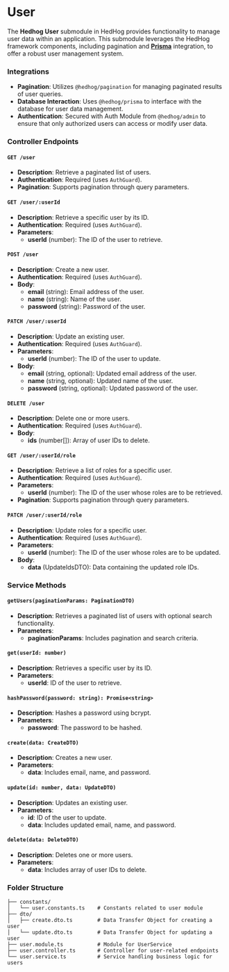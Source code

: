 # User

The **Hedhog User** submodule in HedHog provides functionality to manage user data within an application. This submodule leverages the HedHog framework components, including pagination and [**Prisma**](https://www.prisma.io/) integration, to offer a robust user management system.

### Integrations

- **Pagination**: Utilizes `@hedhog/pagination` for managing paginated results of user queries.
- **Database Interaction**: Uses `@hedhog/prisma` to interface with the database for user data management.
- **Authentication**: Secured with Auth Module from `@hedhog/admin` to ensure that only authorized users can access or modify user data.

### Controller Endpoints

#### `GET /user`

- **Description**: Retrieve a paginated list of users.
- **Authentication**: Required (uses `AuthGuard`).
- **Pagination**: Supports pagination through query parameters.

#### `GET /user/:userId`

- **Description**: Retrieve a specific user by its ID.
- **Authentication**: Required (uses `AuthGuard`).
- **Parameters**:
  - **userId** (number): The ID of the user to retrieve.

#### `POST /user`

- **Description**: Create a new user.
- **Authentication**: Required (uses `AuthGuard`).
- **Body**:
  - **email** (string): Email address of the user.
  - **name** (string): Name of the user.
  - **password** (string): Password of the user.

#### `PATCH /user/:userId`

- **Description**: Update an existing user.
- **Authentication**: Required (uses `AuthGuard`).
- **Parameters**:
  - **userId** (number): The ID of the user to update.
- **Body**:
  - **email** (string, optional): Updated email address of the user.
  - **name** (string, optional): Updated name of the user.
  - **password** (string, optional): Updated password of the user.

#### `DELETE /user`

- **Description**: Delete one or more users.
- **Authentication**: Required (uses `AuthGuard`).
- **Body**:
  - **ids** (number[]): Array of user IDs to delete.

#### `GET /user/:userId/role`

- **Description**: Retrieve a list of roles for a specific user.
- **Authentication**: Required (uses `AuthGuard`).
- **Parameters**:
  - **userId** (number): The ID of the user whose roles are to be retrieved.
- **Pagination**: Supports pagination through query parameters.

#### `PATCH /user/:userId/role`

- **Description**: Update roles for a specific user.
- **Authentication**: Required (uses `AuthGuard`).
- **Parameters**:
  - **userId** (number): The ID of the user whose roles are to be updated.
- **Body**:
  - **data** (UpdateIdsDTO): Data containing the updated role IDs.

### Service Methods

#### `getUsers(paginationParams: PaginationDTO)`

- **Description**: Retrieves a paginated list of users with optional search functionality.
- **Parameters**:
  - **paginationParams**: Includes pagination and search criteria.

#### `get(userId: number)`

- **Description**: Retrieves a specific user by its ID.
- **Parameters**:
  - **userId**: ID of the user to retrieve.

#### `hashPassword(password: string): Promise<string>`

- **Description**: Hashes a password using bcrypt.
- **Parameters**:
  - **password**: The password to be hashed.

#### `create(data: CreateDTO)`

- **Description**: Creates a new user.
- **Parameters**:
  - **data**: Includes email, name, and password.

#### `update(id: number, data: UpdateDTO)`

- **Description**: Updates an existing user.
- **Parameters**:
  - **id**: ID of the user to update.
  - **data**: Includes updated email, name, and password.

#### `delete(data: DeleteDTO)`

- **Description**: Deletes one or more users.
- **Parameters**:
  - **data**: Includes array of user IDs to delete.

### Folder Structure

```plaintext
├── constants/
│   └── user.constants.ts    # Constants related to user module
├── dto/
│   ├── create.dto.ts        # Data Transfer Object for creating a user
│   └── update.dto.ts        # Data Transfer Object for updating a user
├── user.module.ts           # Module for UserService
├── user.controller.ts       # Controller for user-related endpoints
└── user.service.ts          # Service handling business logic for users
```
